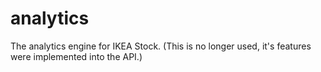 # analytics
The analytics engine for IKEA Stock. (This is no longer used, it's features were implemented into the API.)
